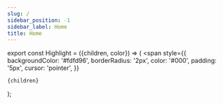 ```yaml
---
slug: /
sidebar_position: -1
sidebar_label: Home
title: Home
---
```


export const Highlight = ({children, color}) => (
  <span
    style={{
      backgroundColor: '#fdfd96',
      borderRadius: '2px',
      color: '#000',
      padding: '5px',
      cursor: 'pointer',
    }}
  >
    {children}
  </span>
);
